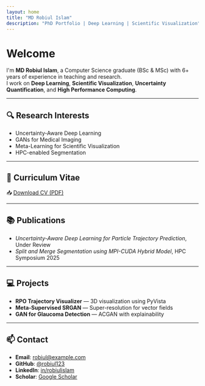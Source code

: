 ```yaml
---
layout: home
title: "MD Robiul Islam"
description: "PhD Portfolio | Deep Learning | Scientific Visualization"
---
```


# Welcome

I'm **MD Robiul Islam**, a Computer Science graduate (BSc & MSc) with 6+ years of experience in teaching and research.  
I work on **Deep Learning**, **Scientific Visualization**, **Uncertainty Quantification**, and **High Performance Computing**.

---

## 🔍 Research Interests
- Uncertainty-Aware Deep Learning
- GANs for Medical Imaging
- Meta-Learning for Scientific Visualization
- HPC-enabled Segmentation

---

## 📄 Curriculum Vitae
📥 [Download CV (PDF)](cv.pdf)

---

## 📚 Publications
- _Uncertainty-Aware Deep Learning for Particle Trajectory Prediction_, Under Review  
- _Split and Merge Segmentation using MPI-CUDA Hybrid Model_, HPC Symposium 2025

---

## 💻 Projects
- **RPO Trajectory Visualizer** — 3D visualization using PyVista  
- **Meta-Supervised SRGAN** — Super-resolution for vector fields  
- **GAN for Glaucoma Detection** — ACGAN with explainability

---

## 📫 Contact
- **Email**: robiul@example.com  
- **GitHub**: [@robiul123](https://github.com/robiul123)  
- **LinkedIn**: [in/robiulislam](https://linkedin.com/in/robiulislam)  
- **Scholar**: [Google Scholar](https://scholar.google.com/citations?user=XXXX)
